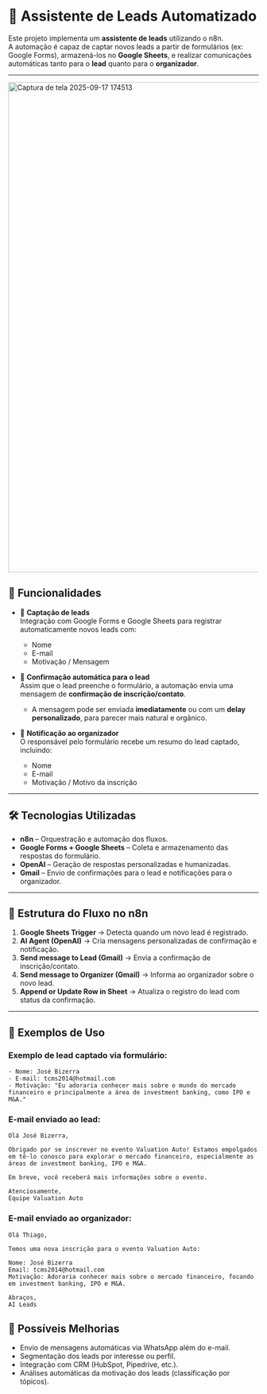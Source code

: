 # 📩 Assistente de Leads Automatizado 

Este projeto implementa um **assistente de leads** utilizando o n8n.  
A automação é capaz de captar novos leads a partir de formulários (ex: Google Forms), armazená-los no **Google Sheets**, e realizar comunicações automáticas tanto para o **lead** quanto para o **organizador**.

---
<img width="1919" height="987" alt="Captura de tela 2025-09-17 174513" src="https://github.com/user-attachments/assets/b0e70feb-a17d-4330-8adb-7650db56313d" />

## 🚀 Funcionalidades

- 📝 **Captação de leads**  
  Integração com Google Forms e Google Sheets para registrar automaticamente novos leads com:
  - Nome  
  - E-mail  
  - Motivação / Mensagem  

- 🤖 **Confirmação automática para o lead**  
  Assim que o lead preenche o formulário, a automação envia uma mensagem de **confirmação de inscrição/contato**.  
  - A mensagem pode ser enviada **imediatamente** ou com um **delay personalizado**, para parecer mais natural e orgânico.  

- 📢 **Notificação ao organizador**  
  O responsável pelo formulário recebe um resumo do lead captado, incluindo:
  - Nome  
  - E-mail  
  - Motivação / Motivo da inscrição  

---

## 🛠️ Tecnologias Utilizadas

- **n8n** – Orquestração e automação dos fluxos.  
- **Google Forms + Google Sheets** – Coleta e armazenamento das respostas do formulário.  
- **OpenAI** – Geração de respostas personalizadas e humanizadas.  
- **Gmail** – Envio de confirmações para o lead e notificações para o organizador.  

---

## 📂 Estrutura do Fluxo no n8n

1. **Google Sheets Trigger** → Detecta quando um novo lead é registrado.  
2. **AI Agent (OpenAI)** → Cria mensagens personalizadas de confirmação e notificação.  
3. **Send message to Lead (Gmail)** → Envia a confirmação de inscrição/contato.  
4. **Send message to Organizer (Gmail)** → Informa ao organizador sobre o novo lead.  
5. **Append or Update Row in Sheet** → Atualiza o registro do lead com status da confirmação.  

---

## 📸 Exemplos de Uso

### Exemplo de lead captado via formulário:
```
- Nome: José Bizerra
- E-mail: tcms2014@hotmail.com
- Motivação: "Eu adoraria conhecer mais sobre o mundo do mercado financeiro e principalmente a área de investment banking, como IPO e M&A."
```

### E-mail enviado ao lead:
```
Olá José Bizerra,

Obrigado por se inscrever no evento Valuation Auto! Estamos empolgados
em tê-lo conosco para explorar o mercado financeiro, especialmente as
áreas de investment banking, IPO e M&A.

Em breve, você receberá mais informações sobre o evento.

Atenciosamente,
Equipe Valuation Auto
```

### E-mail enviado ao organizador:
```
Olá Thiago,

Temos uma nova inscrição para o evento Valuation Auto:

Nome: José Bizerra
Email: tcms2014@hotmail.com
Motivação: Adoraria conhecer mais sobre o mercado financeiro, focando em investment banking, IPO e M&A.

Abraços,
AI Leads
```

## 📌 Possíveis Melhorias
- Envio de mensagens automáticas via WhatsApp além do e-mail.
- Segmentação dos leads por interesse ou perfil.
- Integração com CRM (HubSpot, Pipedrive, etc.).
- Análises automáticas da motivação dos leads (classificação por tópicos).
